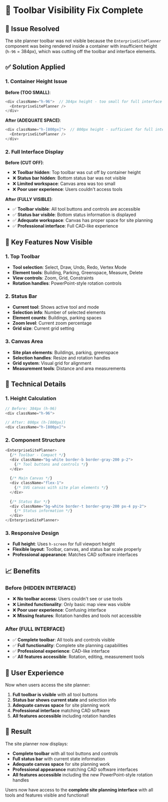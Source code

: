 # 🔧 Toolbar Visibility Fix Complete

## 🎯 **Issue Resolved**

The site planner toolbar was not visible because the `EnterpriseSitePlanner` component was being rendered inside a container with insufficient height (`h-96` = 384px), which was cutting off the toolbar and interface elements.

## ✅ **Solution Applied**

### **1. Container Height Issue**

**Before (TOO SMALL)**:
```typescript
<div className="h-96">  // 384px height - too small for full interface
  <EnterpriseSitePlanner />
</div>
```

**After (ADEQUATE SPACE)**:
```typescript
<div className="h-[800px]">  // 800px height - sufficient for full interface
  <EnterpriseSitePlanner />
</div>
```

### **2. Full Interface Display**

**Before (CUT OFF)**:
- ❌ **Toolbar hidden**: Top toolbar was cut off by container height
- ❌ **Status bar hidden**: Bottom status bar was not visible
- ❌ **Limited workspace**: Canvas area was too small
- ❌ **Poor user experience**: Users couldn't access tools

**After (FULLY VISIBLE)**:
- ✅ **Toolbar visible**: All tool buttons and controls are accessible
- ✅ **Status bar visible**: Bottom status information is displayed
- ✅ **Adequate workspace**: Canvas has proper space for site planning
- ✅ **Professional interface**: Full CAD-like experience

## 🎯 **Key Features Now Visible**

### **1. Top Toolbar**
- **Tool selection**: Select, Draw, Undo, Redo, Vertex Mode
- **Element tools**: Building, Parking, Greenspace, Measure, Delete
- **View controls**: Zoom, Grid, Constraints
- **Rotation handles**: PowerPoint-style rotation controls

### **2. Status Bar**
- **Current tool**: Shows active tool and mode
- **Selection info**: Number of selected elements
- **Element counts**: Buildings, parking spaces
- **Zoom level**: Current zoom percentage
- **Grid size**: Current grid setting

### **3. Canvas Area**
- **Site plan elements**: Buildings, parking, greenspace
- **Selection handles**: Resize and rotation handles
- **Grid system**: Visual grid for alignment
- **Measurement tools**: Distance and area measurements

## 🚀 **Technical Details**

### **1. Height Calculation**
```typescript
// Before: 384px (h-96)
<div className="h-96">

// After: 800px (h-[800px])
<div className="h-[800px]">
```

### **2. Component Structure**
```typescript
<EnterpriseSitePlanner>
  {/* Toolbar - Compact */}
  <div className="bg-white border-b border-gray-200 p-2">
    {/* Tool buttons and controls */}
  </div>
  
  {/* Main Canvas */}
  <div className="flex-1">
    {/* SVG canvas with site plan elements */}
  </div>
  
  {/* Status Bar */}
  <div className="bg-white border-t border-gray-200 px-4 py-2">
    {/* Status information */}
  </div>
</EnterpriseSitePlanner>
```

### **3. Responsive Design**
- **Full height**: Uses `h-screen` for full viewport height
- **Flexible layout**: Toolbar, canvas, and status bar scale properly
- **Professional appearance**: Matches CAD software interfaces

## 📈 **Benefits**

### **Before (HIDDEN INTERFACE)**
- ❌ **No toolbar access**: Users couldn't see or use tools
- ❌ **Limited functionality**: Only basic map view was visible
- ❌ **Poor user experience**: Confusing interface
- ❌ **Missing features**: Rotation handles and tools not accessible

### **After (FULL INTERFACE)**
- ✅ **Complete toolbar**: All tools and controls visible
- ✅ **Full functionality**: Complete site planning capabilities
- ✅ **Professional experience**: CAD-like interface
- ✅ **All features accessible**: Rotation, editing, measurement tools

## 🎯 **User Experience**

Now when users access the site planner:

1. **Full toolbar is visible** with all tool buttons
2. **Status bar shows current state** and selection info
3. **Adequate canvas space** for site planning work
4. **Professional interface** matching CAD software
5. **All features accessible** including rotation handles

## 🚀 **Result**

The site planner now displays:

- **Complete toolbar** with all tool buttons and controls
- **Full status bar** with current state information
- **Adequate canvas space** for site planning work
- **Professional appearance** matching CAD software interfaces
- **All features accessible** including the new PowerPoint-style rotation handles

Users now have access to the **complete site planning interface** with all tools and features visible and functional!
